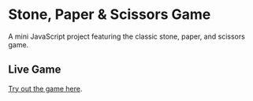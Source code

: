 # Stone, Paper & Scissors Game

A mini JavaScript project featuring the classic stone, paper, and scissors game.

## Live Game

[Try out the game here](https://javascript-projects-hazel.vercel.app/).
